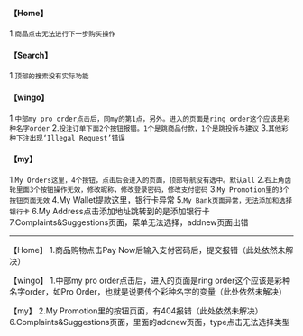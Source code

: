 #### 【Home】
1.`商品点击无法进行下一步购买操作`

#### 【Search】
1.`顶部的搜索没有实际功能`

#### 【wingo】
1.`中部my pro order点击后，同my的第1点，另外。进入的页面是ring order这个应该是彩种名字order`
2.`投注订单下面2个按钮报错。1个是跳商品付款，1个是跳投诉与建议`
3.`其他彩种下注出现‘Illegal Request’错误`

#### 【my】
1.`My Orders这里，4个按钮，点击后会进入的页面，顶部导航没有选中。默认all`
2.`右上角齿轮里面3个按钮操作无效，修改昵称，修改登录密码，修改支付密码`
3.`My Promotion里的3个按钮页面无效`
4.My Wallet提款这里，银行卡异常
5.`My Bank页面异常，无法添加和选择银行卡`
6.My Address点击添加地址跳转到的是添加银行卡
7.Complaints&Suggestions页面，菜单无法选择，addnew页面出错

--------------------------------------------------------
【Home】
1.商品购物点击Pay Now后输入支付密码后，提交报错（此处依然未解决）

【wingo】
1.中部my pro order点击后，进入的页面是ring order这个应该是彩种名字order，如Pro Order，也就是说要传个彩种名字的变量（此处依然未解决）

【my】
2.My Promotion里的按钮页面，有404报错（此处依然未解决）
6.Complaints&Suggestions页面，里面的addnew页面，type点击无法选择类型